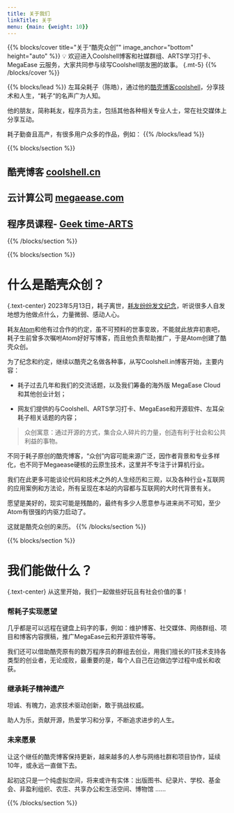 ```yaml
---
title: 关于我们
linkTitle: 关于
menu: {main: {weight: 10}}
---
```


{{% blocks/cover title="关于“酷壳众创”" image_anchor="bottom" height="auto" %}}
💡 欢迎进入Coolshell博客和社媒群组、ARTS学习打卡、MegaEase 云服务，大家共同参与续写Coolshell朋友圈的故事。
{.mt-5}
{{% /blocks/cover %}}

{{% blocks/lead %}}
左耳朵耗子（陈皓），通过他的[酷壳博客coolshell](https://coolshell.cn/)，分享技术和人生，“耗子“的名声广为人知。

他的朋友，简称耗友，程序员为主，包括其他各种相关专业人士，常在社交媒体上分享互动。

耗子勤奋且高产，有很多用户众多的作品，例如：
{{% /blocks/lead %}}

{{% blocks/section %}}
 ## 酷壳博客 [coolshell.cn](https://coolshell.cn/)
 ## 云计算公司 [megaease.com](https://megaease.com/)
 ## 程序员课程- [Geek time-ARTS](https://time.geekbang.org/column/intro/100002201) 
{{% /blocks/section %}}

{{% blocks/section %}}
# 什么是酷壳众创？
{.text-center}
2023年5月13日，耗子离世，[耗友纷纷发文纪念](https://rip.coolshell.in/)，听说很多人自发地想为他做点什么，力量微弱、感动人心。

耗友[Atom](https://atomx.cc/)和他有过合作的约定，虽不可预料的世事变故，不能就此放弃初衷吧，耗子生前曾多次嘱咐Atom好好写博客，而且他负责帮助推广，于是Atom创建了酷壳众创。

为了纪念和约定，继续以酷壳之名做各种事，从写Coolshell.in博客开始，主要内容：
- 耗子过去几年和我们的交流话题，以及我们筹备的海外版 MegaEase Cloud 和其他创业计划；

- 网友们提供的与Coolshell、ARTS学习打卡、MegaEase和开源软件、左耳朵耗子相关话题的内容；

> 众创寓意：通过开源的方式，集合众人碎片的力量，创造有利于社会和公共利益的事物。

不同于耗子原创的酷壳博客，“众创”内容可能来源广泛，因作者背景和专业多样化，也不同于Megaease硬核的云原生技术，这里并不专注于计算机行业。

我们在此更多可能谈论代码和技术之外的人生经历和三观，以及各种行业+互联网的应用案例和方法论，所有呈现在本站的内容都与互联网的大时代背景有关。

愿望是美好的，现实可能是残酷的，最终有多少人愿意参与进来尚不可知，至少Atom有很强的内驱力启动了。

这就是酷壳众创的来历。
{{% /blocks/section %}}

{{% blocks/section %}}
# 我们能做什么？
{.text-center}
从这里开始，我们一起做些好玩且有社会价值的事！

### 帮耗子实现愿望
几乎都是可以远程在键盘上码字的事，例如：维护博客、社交媒体、网络群组、项目和博客内容撰稿，推广MegaEase云和开源软件等等。

我们还可以借助酷壳原有的数万程序员的群组去创业，用我们擅长的IT技术支持各类型的创业者，无论成败，最重要的是，每个人自己在边做边学过程中成长和收获。

### 继承耗子精神遗产

坦诚、有魄力，追求技术驱动创新，敢于挑战权威。

助人为乐，贡献开源，热爱学习和分享，不断追求进步的人生。


### 未来愿景
让这个继任的酷壳博客保持更新，越来越多的人参与网络社群和项目协作，延续10年，或永远一直做下去。

起初这只是一个纯虚拟空间，将来或许有实体：出版图书、纪录片、学校、基金会、非盈利组织、农庄、共享办公和生活空间、博物馆 …… 

{{% /blocks/section %}}
